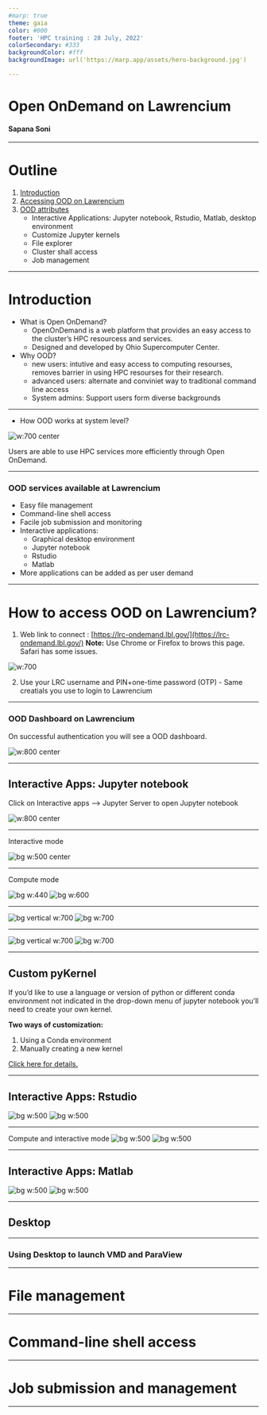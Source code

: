 ```yaml
---
#marp: true
theme: gaia
color: #000
footer: 'HPC training : 28 July, 2022'
colorSecondary: #333
backgroundColor: #fff
backgroundImage: url('https://marp.app/assets/hero-background.jpg')

---
```

<style>section { font-size: 25px; }</style>
<!-- _class: lead -->
<!-- _paginate: false -->

# Open OnDemand on Lawrencium 
#### Sapana Soni


---
<style scoped>section { font-size: 28px; }</style>
<!-- paginate: true -->
# Outline

1. [Introduction](#3)
2. [Accessing OOD on Lawrencium](#4)
3. [OOD attributes](#5)
   - Interactive Applications: Jupyter notebook, Rstudio, Matlab, desktop environment
   -  Customize Jupyter kernels 
   -  File explorer
   -  Cluster shall access
   -  Job management
  

----
<style scoped>section { font-size: 24px; }</style>
# Introduction 
- What is Open OnDemand?
   - OpenOnDemand is a web platform that provides an easy access to the cluster’s HPC resourcess and services.  
   - Designed and developed by Ohio Supercomputer Center.
- Why OOD?
  - new users: intutive and easy access to computing resourses, removes barrier in using HPC resourses for their research. 
  - advanced users: alternate and conviniet way to traditional command line access
  - System admins: Support users form diverse backgrounds



---
<!-- _class: lead -->
<style>
footer { font-size: 20px
    }
</style>

<style scoped>section { font-size: 24px; }</style>
- How OOD works at system level? 
<style>
img[alt~="center"] {
  display: block;
  margin: 0 auto;
}
</style>

![w:700 center](ood_system_view.png)

Users are able to use HPC services more efficiently through Open OnDemand. 

---

### OOD services available at Lawrencium
<style scoped>section { font-size: 28px; }</style>

- Easy file management
- Command-line shell access
- Facile job submission and monitoring
- Interactive applications:
  - Graphical desktop environment
  - Jupyter notebook
  - Rstudio
  - Matlab
- More applications can be added as per user demand

---

# How to access OOD on Lawrencium?
<style scoped>section { font-size: 25px; }</style>
 1. Web link to connect : [https://lrc-ondemand.lbl.gov/](https://lrc-ondemand.lbl.gov/)
**Note:** Use Chrome or Firefox to brows this page. Safari has some issues.


![w:700](authentication.png)

2.  Use your LRC username and PIN+one-time password (OTP)
        - Same creatials you use to login to Lawrencium 


---

### OOD Dashboard on Lawrencium
On successful authentication you will see a OOD dashboard. 

![w:800 center](dashboard.png)

---
## Interactive Apps: Jupyter notebook
Click on Interactive apps --> Jupyter Server to open Jupyter notebook

![w:800 center](Jupyter_button.png)

---
Interactive mode

![ bg w:500 center](interactive.png)

----
Compute mode

![bg w:440](compute.png) 
![bg w:600](association.png)

----
![bg vertical w:700](JS_queue.png)
![bg w:700](JS_launch.png)

---
![bg vertical w:700](JN_kernels.png)
![bg w:700](JN_hello_world.png)


---
## Custom pyKernel
If you’d like to use a language or version of python or different conda environment not indicated in the drop-down menu of jupyter notebook you’ll need to create your own kernel.


**Two ways of customization:** 
1. Using a Conda environment
2. Manually creating a new kernel

[Click here for details.](https://it.lbl.gov/resource/hpc/for-users/hpc-documentation/open-ondemand/jupyter-server/)

---
## Interactive Apps: Rstudio

![bg w:500](Rstudio.png)
![bg w:500](RS_launch.png)

----

Compute and interactive mode 
![bg w:500](RS_interactive.png)
![bg w:500](RS_compute.png)

---
## Interactive Apps: Matlab
![bg w:500](Matlab.png)
![bg w:500](launch.png)

---
## Desktop 

---
### Using Desktop to launch VMD and ParaView

---

# File management

---

# Command-line shell access

---
# Job submission and management

---
